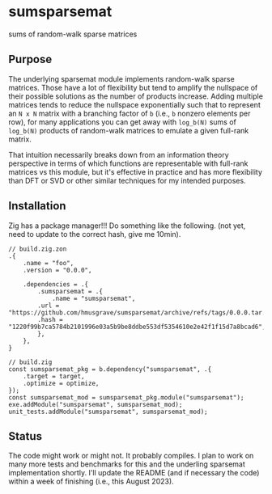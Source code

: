 # sumsparsemat

sums of random-walk sparse matrices

## Purpose

The underlying sparsemat module implements random-walk sparse matrices. Those have a lot of flexibility but tend to amplify the nullspace of their possible solutions as the number of products increase. Adding multiple matrices tends to reduce the nullspace exponentially such that to represent an `N x N` matrix with a branching factor of `b` (i.e., `b` nonzero elements per row), for many applications you can get away with `log_b(N)` sums of `log_b(N)` products of random-walk matrices to emulate a given full-rank matrix.

That intuition necessarily breaks down from an information theory perspective in terms of which functions are representable with full-rank matrices vs this module, but it's effective in practice and has more flexibility than DFT or SVD or other similar techniques for my intended purposes.

## Installation

Zig has a package manager!!! Do something like the following. (not yet, need to update to the correct hash, give me 10min).

```zig
// build.zig.zon
.{
    .name = "foo",
    .version = "0.0.0",

    .dependencies = .{
        .sumsparsemat = .{
            .name = "sumsparsemat",
	    .url = "https://github.com/hmusgrave/sumsparsemat/archive/refs/tags/0.0.0.tar.gz",
	    .hash = "1220f99b7ca5784b2101996e03a5b9be8ddbe553df5354610e2e42f1f15d7a8bcad6",
        },
    },
}
```

```zig
// build.zig
const sumsparsemat_pkg = b.dependency("sumsparsemat", .{
    .target = target,
    .optimize = optimize,
});
const sumsparsemat_mod = sumsparsemat_pkg.module("sumsparsemat");
exe.addModule("sumsparsemat", sumsparsemat_mod);
unit_tests.addModule("sumsparsemat", sumsparsemat_mod);
```

## Status

The code might work or might not. It probably compiles. I plan to work on many more tests and benchmarks for this and the underling sparsemat implementation shortly. I'll update the README (and if necessary the code) within a week of finishing (i.e., this August 2023).
